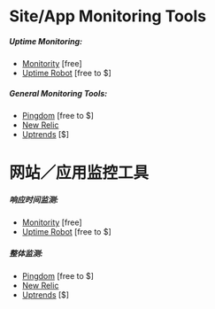 # Site/App Monitoring Tools

##### Uptime Monitoring:

* [Monitority](http://monitority.com/) [free]
* [Uptime Robot](https://uptimerobot.com/) [free to $]

##### General Monitoring Tools:

* [Pingdom](https://www.pingdom.com/) [free to $]
* [New Relic](http://newrelic.com/)
* [Uptrends](https://www.uptrends.com/) [$]

# 网站／应用监控工具

##### 响应时间监测:

* [Monitority](http://monitority.com/) [free]
* [Uptime Robot](https://uptimerobot.com/) [free to $]

##### 整体监测:

* [Pingdom](https://www.pingdom.com/) [free to $]
* [New Relic](http://newrelic.com/)
* [Uptrends](https://www.uptrends.com/) [$]








































 






